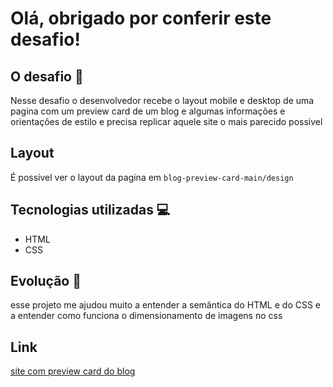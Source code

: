 # Olá, obrigado por conferir este desafio!

## O desafio 🎯
Nesse desafio o desenvolvedor recebe o layout mobile e desktop de uma pagina com um preview card de um blog e algumas informações e orientações de estilo e precisa replicar aquele site o mais parecido possivel

## Layout
É possivel ver o layout da pagina em `blog-preview-card-main/design`

## Tecnologias utilizadas 💻

- HTML
- CSS

## Evolução 🚀

esse projeto me ajudou muito a entender a semântica do HTML e do CSS e a entender como funciona o dimensionamento de imagens no css

## Link

[site com preview card do blog](https://williamleles.github.io/frontend-mentor/projeto-blog/codigo/)
